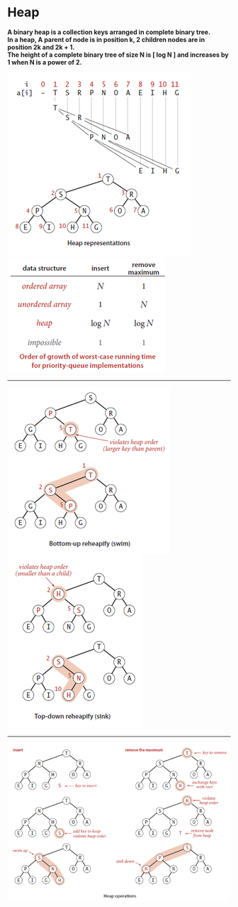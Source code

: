 # Heap

<strong>A binary heap is a collection keys arranged in complete binary tree.<br> 
In a heap, A parent of node is in  position k, 2 children nodes are in position 2k and 2k + 1.<br>
The height of a complete binary tree of size N is [ log N ] and increases by 1 when N is a power of 2.</strong>

<img src="/images/HeapStructure.png">
<img src="/images/PriorityQueueRunningTimes.png">
<hr>
<img src="/images/HeapSwim.png">
<img src="/images/HeapSink.png">
<hr>
<img src="/images/HeapOperations.png">
